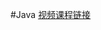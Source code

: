 #Java 
[视频课程链接](https://www.mashibing.com/subject/1?sectionId=35280&highlight=true&activeNav=1&courseNo=1633&courseVersionId=2170)